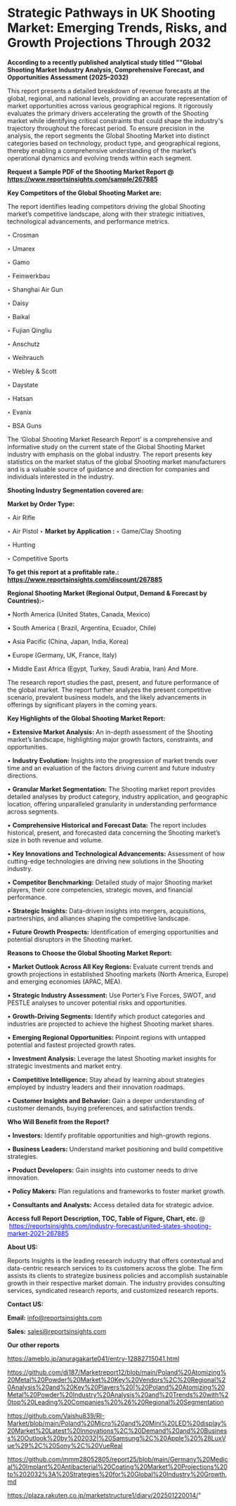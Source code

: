 # Strategic Pathways in UK Shooting Market: Emerging Trends, Risks, and Growth Projections Through 2032

<strong>According to a recently published analytical study titled ""Global Shooting Market Industry Analysis, Comprehensive Forecast, and Opportunities Assessment (2025–2032)</strong>

This report presents a detailed breakdown of revenue forecasts at the global, regional, and national levels, providing an accurate representation of market opportunities across various geographical regions. It rigorously evaluates the primary drivers accelerating the growth of the Shooting market while identifying critical constraints that could shape the industry's trajectory throughout the forecast period. To ensure precision in the analysis, the report segments the Global Shooting Market into distinct categories based on technology, product type, and geographical regions, thereby enabling a comprehensive understanding of the market’s operational dynamics and evolving trends within each segment.

<strong>Request a Sample PDF of the Shooting Market Report </strong><strong>@<a href=https://www.reportsinsights.com/sample/267885 style=color:#0000ff;> https://www.reportsinsights.com/sample/267885</a></strong></font>

<strong>Key Competitors of the Global Shooting Market are:</strong>

The report identifies leading competitors driving the global Shooting market’s competitive landscape, along with their strategic initiatives, technological advancements, and performance metrics.

‣ Crosman

‣ Umarex

‣ Gamo

‣ Feinwerkbau

‣ Shanghai Air Gun

‣ Daisy

‣ Baikal

‣ Fujian Qingliu

‣ Anschutz

‣ Weihrauch

‣ Webley & Scott

‣ Daystate

‣ Hatsan

‣ Evanix

‣ BSA Guns

The ‘Global Shooting Market Research Report’ is a comprehensive and informative study on the current state of the Global Shooting Market industry with emphasis on the global industry. The report presents key statistics on the market status of the global Shooting market manufacturers and is a valuable source of guidance and direction for companies and individuals interested in the industry.

<strong>Shooting Industry Segmentation covered are:</strong>

<strong>Market by Order Type: </strong>

‣ Air Rifle

‣ Air Pistol
‣ 
<strong>Market by Application :</strong>
‣ Game/Clay Shooting

‣ Hunting

‣ Competitive Sports

<strong>To get this report at a profitable rate.: <a href=https://www.reportsinsights.com/discount/267885 style=color:#0000ff;>https://www.reportsinsights.com/discount/267885</a></strong></font>

<strong>Regional Shooting Market (Regional Output, Demand &amp; Forecast by Countries):-</strong>

• North America (United States, Canada, Mexico)

• South America ( Brazil, Argentina, Ecuador, Chile)

• Asia Pacific (China, Japan, India, Korea)

• Europe (Germany, UK, France, Italy)

• Middle East Africa (Egypt, Turkey, Saudi Arabia, Iran) And More.

The research report studies the past, present, and future performance of the global market. The report further analyzes the present competitive scenario, prevalent business models, and the likely advancements in offerings by significant players in the coming years.

<strong>Key Highlights of the Global Shooting Market Report:</strong>

• <strong>Extensive Market Analysis:</strong> An in-depth assessment of the Shooting market’s landscape, highlighting major growth factors, constraints, and opportunities.

• <strong>Industry Evolution:</strong> Insights into the progression of market trends over time and an evaluation of the factors driving current and future industry directions.

• <strong>Granular Market Segmentation:</strong> The Shooting market report provides detailed analyses by product category, industry application, and geographic location, offering unparalleled granularity in understanding performance across segments.

• <strong>Comprehensive Historical and Forecast Data:</strong> The report includes historical, present, and forecasted data concerning the Shooting market’s size in both revenue and volume.

• <strong>Key Innovations and Technological Advancements:</strong> Assessment of how cutting-edge technologies are driving new solutions in the Shooting industry.

• <strong>Competitor Benchmarking:</strong> Detailed study of major Shooting market players, their core competencies, strategic moves, and financial performance.

• <strong>Strategic Insights:</strong> Data-driven insights into mergers, acquisitions, partnerships, and alliances shaping the competitive landscape.

• <strong>Future Growth Prospects:</strong> Identification of emerging opportunities and potential disruptors in the Shooting market.

<strong>Reasons to Choose the Global Shooting Market Report:</strong>

• <strong>Market Outlook Across All Key Regions:</strong> Evaluate current trends and growth projections in established Shooting markets (North America, Europe) and emerging economies (APAC, MEA).

• <strong>Strategic Industry Assessment:</strong> Use Porter’s Five Forces, SWOT, and PESTLE analyses to uncover potential risks and opportunities.

• <strong>Growth-Driving Segments:</strong> Identify which product categories and industries are projected to achieve the highest Shooting market shares.

• <strong>Emerging Regional Opportunities:</strong> Pinpoint regions with untapped potential and fastest projected growth rates.

• <strong>Investment Analysis:</strong> Leverage the latest Shooting market insights for strategic investments and market entry.

• <strong>Competitive Intelligence:</strong> Stay ahead by learning about strategies employed by industry leaders and their innovation roadmaps.

• <strong>Customer Insights and Behavior:</strong> Gain a deeper understanding of customer demands, buying preferences, and satisfaction trends.

<strong>Who Will Benefit from the Report?</strong>

• <strong>Investors:</strong> Identify profitable opportunities and high-growth regions.

• <strong>Business Leaders:</strong> Understand market positioning and build competitive strategies.

• <strong>Product Developers:</strong> Gain insights into customer needs to drive innovation.

• <strong>Policy Makers:</strong> Plan regulations and frameworks to foster market growth.

• <strong>Consultants and Analysts:</strong> Access detailed data for strategic advice.
</ul>
<strong>Access full Report Description, TOC, Table of Figure, Chart, etc. </strong>@  <a href=https://reportsinsights.com/industry-forecast/united-states-shooting-market-2021-267885 style=color:#0000ff;>https://reportsinsights.com/industry-forecast/united-states-shooting-market-2021-267885</a></font>

<strong><strong>About US</strong>:</strong>

Reports Insights is the leading research industry that offers contextual and data-centric research services to its customers across the globe. The firm assists its clients to strategize business policies and accomplish sustainable growth in their respective market domain. The industry provides consulting services, syndicated research reports, and customized research reports.

<strong>Contact US:</strong>

<p class=""""><b>Email:</b> <a href=mailto:info@reportsinsights.com>info@reportsinsights.com</a></p>
<p class=""""><b>Sales:</b> <a href=mailto:sales@reportsinsights.com>sales@reportsinsights.com</a></p>

<strong>Our other reports</strong>

<a href=https://ameblo.jp/anuragakarte041/entry-12882715041.html>https://ameblo.jp/anuragakarte041/entry-12882715041.html</a>

<a href=https://github.com/di187/Marketreport12/blob/main/Poland%20Atomizing%20Metal%20Powder%20Market%20Key%20Vendors%2C%20Regional%20Analysis%20and%20Key%20Players%20|%20Poland%20Atomizing%20Metal%20Powder%20Industry%20Analysis%20and%20Trends%20with%20top%20Leading%20Companies%20%26%20Regional%20Segmentation>https://github.com/di187/Marketreport12/blob/main/Poland%20Atomizing%20Metal%20Powder%20Market%20Key%20Vendors%2C%20Regional%20Analysis%20and%20Key%20Players%20|%20Poland%20Atomizing%20Metal%20Powder%20Industry%20Analysis%20and%20Trends%20with%20top%20Leading%20Companies%20%26%20Regional%20Segmentation</a>

<a href=https://github.com/Vaishu839/RI-Market/blob/main/Poland%20Micro%20and%20Mini%20LED%20display%20Market%20Latest%20Innovations%2C%20Demand%20and%20Business%20Outlook%20by%202032|%20Samsung%2C%20Apple%20%28LuxVue%29%2C%20Sony%2C%20VueReal>https://github.com/Vaishu839/RI-Market/blob/main/Poland%20Micro%20and%20Mini%20LED%20display%20Market%20Latest%20Innovations%2C%20Demand%20and%20Business%20Outlook%20by%202032|%20Samsung%2C%20Apple%20%28LuxVue%29%2C%20Sony%2C%20VueReal</a>

<a href=https://github.com/mmm28052805/report25/blob/main/Germany%20Medical%20Implant%20Antibacterial%20Coating%20Market%20Projections%20to%202032%3A%20Strategies%20for%20Global%20Industry%20Growth.md>https://github.com/mmm28052805/report25/blob/main/Germany%20Medical%20Implant%20Antibacterial%20Coating%20Market%20Projections%20to%202032%3A%20Strategies%20for%20Global%20Industry%20Growth.md</a>

<a href=https://plaza.rakuten.co.jp/marketstructure1/diary/202501220014/>https://plaza.rakuten.co.jp/marketstructure1/diary/202501220014/</a>"
